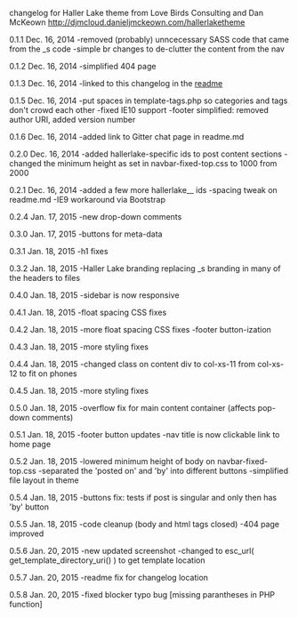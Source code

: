 changelog for Haller Lake theme from Love Birds Consulting and Dan McKeown
http://djmcloud.danieljmckeown.com/hallerlaketheme

0.1.1 Dec. 16, 2014
-removed (probably) unncecessary SASS code that came from the _s code
-simple br changes to de-clutter the content from the nav

0.1.2 Dec. 16, 2014
-simplified 404 page

0.1.3 Dec. 16, 2014
-linked to this changelog in the [readme](../readme.md)

0.1.5 Dec. 16, 2014
-put spaces in template-tags.php so categories and tags don't crowd each other
-fixed IE10 support
-footer simplified: removed author URI, added version number

0.1.6 Dec. 16, 2014
-added link to Gitter chat page in readme.md

0.2.0 Dec. 16, 2014
-added hallerlake-specific ids to post content sections
-changed the minimum height as set in navbar-fixed-top.css to 1000 from 2000

0.2.1 Dec. 16, 2014
-added a few more hallerlake__ ids
-spacing tweak on readme.md
-IE9 workaround via Bootstrap

0.2.4 Jan. 17, 2015
-new drop-down comments

0.3.0 Jan. 17, 2015
-buttons for meta-data

0.3.1 Jan. 18, 2015
-h1 fixes

0.3.2 Jan. 18, 2015
-Haller Lake branding replacing _s branding in many of the headers to files

0.4.0 Jan. 18, 2015
-sidebar is now responsive

0.4.1 Jan. 18, 2015
-float spacing CSS fixes

0.4.2 Jan. 18, 2015
-more float spacing CSS fixes
-footer button-ization

0.4.3 Jan. 18, 2015
-more styling fixes

0.4.4 Jan. 18, 2015
-changed class on content div to col-xs-11 from col-xs-12 to fit on phones

0.4.5 Jan. 18, 2015
-more styling fixes

0.5.0 Jan. 18, 2015
-overflow fix for main content container (affects pop-down comments)

0.5.1 Jan. 18, 2015
-footer button updates
-nav title is now clickable link to home page

0.5.2 Jan. 18, 2015
-lowered minimum height of body on navbar-fixed-top.css
-separated the 'posted on' and 'by' into different buttons
-simplified file layout in theme

0.5.4 Jan. 18, 2015
-buttons fix: tests if post is singular and only then has 'by' button

0.5.5 Jan. 18, 2015
-code cleanup (body and html tags closed)
-404 page improved

0.5.6 Jan. 20, 2015
-new updated screenshot
-changed to esc_url( get_template_directory_uri() ) to get template location

0.5.7 Jan. 20, 2015
-readme fix for changelog location

0.5.8 Jan. 20, 2015
-fixed blocker typo bug [missing parantheses in PHP function]
